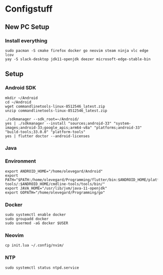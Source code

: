 # Configstuff

## New PC Setup

### Install everything
```
sudo pacman -S cmake firefox docker go neovim steam ninja vlc edge lcov
yay -S slack-desktop jdk11-openjdk deezer microsoft-edge-stable-bin
```

## Setup

### Android SDK
```
mkdir ~/Android
cd ~/Android
wget commandlinetools-linux-8512546_latest.zip
unzip commandlinetools-linux-8512546_latest.zip

./sdkmanager --sdk_root=~/Android/
yes | ./sdkmanager --install "sources;android-33" "system-images;android-33;google_apis;arm64-v8a" "platforms;android-33" "build-tools;33.0.0" "platform-tools"
yes | flutter doctor --android-licenses
```

### Java


### Environment
```
export ANDROID_HOME="/home/olevegard/Android"
export PATH="$PATH:/home/olevegard/Programming/flutter/bin:$ANDROID_HOME/platform-tools/:$ANDROID_HOME/cmdline-tools/tools/bin/"
export JAVA_HOME="/usr/lib/jvm/java-11-openjdk"
export GOPATH="/home/olevegard/Programming/go"
```

### Docker

```
sudo systemctl enable docker
sudo groupadd docker
sudo usermod -aG docker $USER
```

### Neovim
```
cp init.lua ~/.config/nvim/
```

### NTP
```
sudo systemctl status ntpd.service
```

